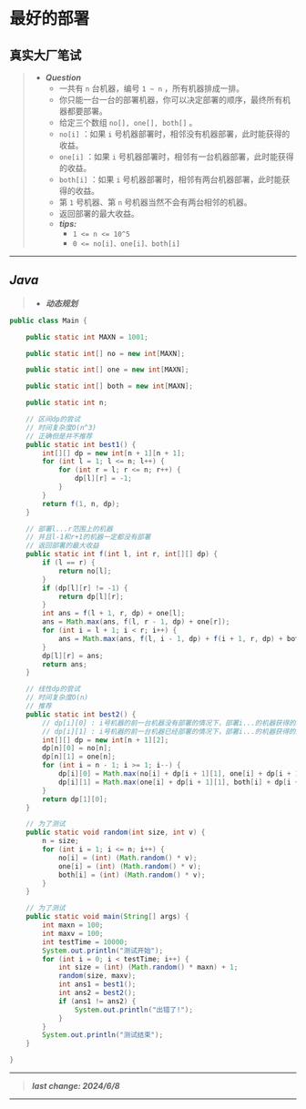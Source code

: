 # 最好的部署

## 真实大厂笔试

> - ***Question***
>   - 一共有 `n` 台机器，编号 `1 ~ n` ，所有机器排成一排。
>   - 你只能一台一台的部署机器，你可以决定部署的顺序，最终所有机器都要部署。
>   - 给定三个数组 `no[], one[], both[]` 。
>   - `no[i]` ：如果 `i` 号机器部署时，相邻没有机器部署，此时能获得的收益。
>   - `one[i]` ：如果 `i` 号机器部署时，相邻有一台机器部署，此时能获得的收益。
>   - `both[i]` ：如果 `i` 号机器部署时，相邻有两台机器部署，此时能获得的收益。
>   - 第 `1` 号机器、第 `n` 号机器当然不会有两台相邻的机器。
>   - 返回部署的最大收益。
>   - ***tips:***
>     - `1 <= n <= 10^5`
>     - `0 <= no[i]、one[i]、both[i]`

---

## *Java*

> - ***动态规划***

```java
public class Main {

    public static int MAXN = 1001;

    public static int[] no = new int[MAXN];

    public static int[] one = new int[MAXN];

    public static int[] both = new int[MAXN];

    public static int n;

    // 区间dp的尝试
    // 时间复杂度O(n^3)
    // 正确但是并不推荐
    public static int best1() {
        int[][] dp = new int[n + 1][n + 1];
        for (int l = 1; l <= n; l++) {
            for (int r = l; r <= n; r++) {
                dp[l][r] = -1;
            }
        }
        return f(1, n, dp);
    }

    // 部署l...r范围上的机器
    // 并且l-1和r+1的机器一定都没有部署
    // 返回部署的最大收益
    public static int f(int l, int r, int[][] dp) {
        if (l == r) {
            return no[l];
        }
        if (dp[l][r] != -1) {
            return dp[l][r];
        }
        int ans = f(l + 1, r, dp) + one[l];
        ans = Math.max(ans, f(l, r - 1, dp) + one[r]);
        for (int i = l + 1; i < r; i++) {
            ans = Math.max(ans, f(l, i - 1, dp) + f(i + 1, r, dp) + both[i]);
        }
        dp[l][r] = ans;
        return ans;
    }

    // 线性dp的尝试
    // 时间复杂度O(n)
    // 推荐
    public static int best2() {
        // dp[i][0] : i号机器的前一台机器没有部署的情况下，部署i...的机器获得的最大收益
        // dp[i][1] : i号机器的前一台机器已经部署的情况下，部署i...的机器获得的最大收益
        int[][] dp = new int[n + 1][2];
        dp[n][0] = no[n];
        dp[n][1] = one[n];
        for (int i = n - 1; i >= 1; i--) {
            dp[i][0] = Math.max(no[i] + dp[i + 1][1], one[i] + dp[i + 1][0]);
            dp[i][1] = Math.max(one[i] + dp[i + 1][1], both[i] + dp[i + 1][0]);
        }
        return dp[1][0];
    }

    // 为了测试
    public static void random(int size, int v) {
        n = size;
        for (int i = 1; i <= n; i++) {
            no[i] = (int) (Math.random() * v);
            one[i] = (int) (Math.random() * v);
            both[i] = (int) (Math.random() * v);
        }
    }

    // 为了测试
    public static void main(String[] args) {
        int maxn = 100;
        int maxv = 100;
        int testTime = 10000;
        System.out.println("测试开始");
        for (int i = 0; i < testTime; i++) {
            int size = (int) (Math.random() * maxn) + 1;
            random(size, maxv);
            int ans1 = best1();
            int ans2 = best2();
            if (ans1 != ans2) {
                System.out.println("出错了!");
            }
        }
        System.out.println("测试结束");
    }

}
```

---

> ***last change: 2024/6/8***

---
